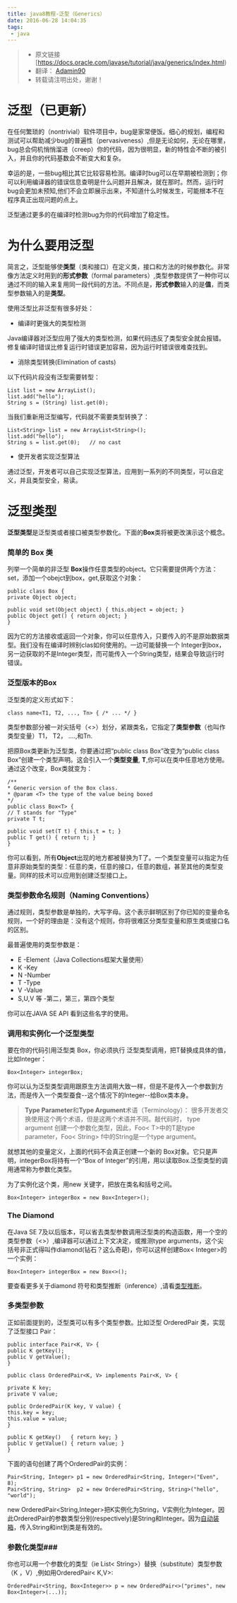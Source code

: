 ```yaml
---
title: java8教程-泛型（Generics）
date: 2016-06-28 14:04:35
tags:
 - java
---
```

> - 原文链接 [https://docs.oracle.com/javase/tutorial/java/generics/index.html)
> - 翻译： [Adamin90](https://github.com/adamin1990)
> - 转载请注明出处，谢谢！

# 泛型（已更新） #

 在任何繁琐的（nontrivial）软件项目中，bug是家常便饭。细心的规划，编程和测试可以帮助减少bug的普遍性（pervasiveness）,但是无论如何，无论在哪里，bug总会伺机悄悄溜进（creep）你的代码，因为很明显，新的特性会不断的被引入，并且你的代码基数会不断变大和复杂。
  
  幸运的是，一些bug相比其它比较容易检测。编译时bug可以在早期被检测到；你可以利用编译器的错误信息查明是什么问题并且解决，就在那时。然而，运行时bug会更加未预知,他们不会立即展示出来，不知道什么时候发生，可能根本不在程序真正出现问题的点上。

泛型通过更多的在编译时检测bug为你的代码增加了稳定性。

# 为什么要用泛型 #

简言之，泛型能够使**类型**（类和接口）在定义类，接口和方法的时候参数化。非常像方法定义时用到的**形式参数**（formal parameters）,类型参数提供了一种你可以通过不同的输入来复用同一段代码的方法。不同点是，**形式参数**输入的是**值**，而类型参数输入的是**类型**。

使用泛型比非泛型有很多好处：

- 编译时更强大的类型检测


 Java编译器对泛型应用了强大的类型检测，如果代码违反了类型安全就会报错。修复编译时错误比修复运行时错误更加容易，因为运行时错误很难查找到。

- 消除类型转换(Elimination of casts)

 以下代码片段没有泛型需要转型：

    List list = new ArrayList();
	list.add("hello");
	String s = (String) list.get(0);
当我们重新用泛型编写，代码就不需要类型转换了：

    List<String> list = new ArrayList<String>();
	list.add("hello");
	String s = list.get(0);   // no cast

- 使开发者实现泛型算法

通过泛型，开发者可以自己实现泛型算法，应用到一系列的不同类型，可以自定义，并且类型安全，易读。

# 泛型类型 #

**泛型类型**是泛型类或者接口被类型参数化。下面的**Box**类将被更改演示这个概念。

### 简单的 Box 类 ###

列举一个简单的非泛型 **Box**操作任意类型的object。它只需要提供两个方法：set，添加一个obejct到box，get,获取这个对象：

    public class Box {
    private Object object;

    public void set(Object object) { this.object = object; }
    public Object get() { return object; }
    }
因为它的方法接收或返回一个对象，你可以任意传入，只要传入的不是原始数据类型。我们没有在编译时辨别clas如何使用的。一边可能替换一个 Integer到box，另一边获取的不是Integer类型，而可能传入一个String类型，结果会导致运行时错误。

### 泛型版本的Box ###

泛型类的定义形式如下：

    class name<T1, T2, ..., Tn> { /* ... */ }

类型参数部分被一对尖括号（<>）划分，紧跟类名，它指定了**类型参数**（也叫作类型变量）T1， T2， ....,和Tn.

把原Box类更新为泛型类，你要通过把“public class Box”改变为“public class Box<T>”创建一个类型声明。这会引入一个**类型变量**, **T**,你可以在类中任意地方使用。通过这个改变，Box类就变为：

    /**
 	* Generic version of the Box class.
 	* @param <T> the type of the value being boxed
 	*/
	public class Box<T> {
    // T stands for "Type"
    private T t;

    public void set(T t) { this.t = t; }
    public T get() { return t; }
	}

你可以看到，所有**Object**出现的地方都被替换为T了。一个类型变量可以指定为任意非原始类型的类型：任意的类，任意的接口，任意的数组，甚至其他的类型变量。同样的技术可以应用到创建泛型接口上。

### 类型参数命名规则（Naming Conventions） ###

通过规则，类型参数是单独的，大写字母。这个表示鲜明区别了你已知的变量命名规则，一个好的理由是：没有这个规则，你将很难区分类型变量和原生类或接口名的区别。

最普遍使用的类型参数是：

- E -Element（Java Collections框架大量使用）
- K -Key
- N -Number
- T -Type
- V -Value 
- S,U,V 等 -第二，第三，第四个类型

你可以在JAVA SE API 看到这些名字的使用。

### 调用和实例化一个泛型类型  ###
要在你的代码引用泛型类 Box，你必须执行 泛型类型调用，把T替换成具体的值，比如Integer： 

    Box<Integer> integerBox;

你可以认为泛型类型调用跟原生方法调用大致一样，但是不是传入一个参数到方法，而是传入一个类型蚕食--这个情况下的Integer--给Box类本身。
> **Type Parameter**和**Type Argument**术语（Terminology）：
> 很多开发者交换使用这个两个术语，但是这两个术语并不同。敲代码时，
> type argument 创建一个参数化类型，因此，Foo< T>中的T是type parameter，Foo< String> f中的String是一个type argument。

就想其他的变量定义，上面的代码不会真正创建一个新的 Box对象。它只是声明，integerBox将持有一个“Box of Integer”的引用，用以读取Box<Integer>.泛型类型的调用通常称为参数化类型。

为了实例化这个类，用new 关键字，把<Integer>放在类名和括号之间。

    Box<Integer> integerBox = new Box<Integer>();

### The Diamond ###
在Java SE 7及以后版本，可以省去类型参数调用泛型类的构造函数，用一个空的类型参数（<>）,编译器可以通过上下文决定，或推测type arguments，这个尖括号非正式得叫作diamond(钻石？这么奇葩)，你可以这样创建Box< Integer>的一个实例：

    Box<Integer> integerBox = new Box<>();
要查看更多关于diamond 符号和类型推断（inference）,请看[类型推断](https://docs.oracle.com/javase/tutorial/java/generics/genTypeInference.html)。

### 多类型参数 ###
正如前面提到的，泛型类可以有多个类型参数。比如泛型 OrderedPair 类，实现了泛型接口 Pair：

    public interface Pair<K, V> {
    public K getKey();
    public V getValue();
	}

	public class OrderedPair<K, V> implements Pair<K, V> {

    private K key;
    private V value;

    public OrderedPair(K key, V value) {
	this.key = key;
	this.value = value;
    }

    public K getKey()	{ return key; }
    public V getValue() { return value; }
	}
下面的语句创建了两个OrderedPair的实例：


    Pair<String, Integer> p1 = new OrderedPair<String, Integer>("Even", 8);
	Pair<String, String>  p2 = new OrderedPair<String, String>("hello", "world");

new OrderedPair<String,Integer>把K实例化为String，V实例化为Integer。因此OrderedPair的参数类型分别(respectively)是String和Integer。因为[自动装箱](https://docs.oracle.com/javase/tutorial/java/data/autoboxing.html)，传入String和int到类是有效的。

### 参数化类型###

你也可以用一个参数化的类型（ie List< String>）替换（substitute）类型参数（K ，V）,例如用OrderedPair< K,V>:

    OrderedPair<String, Box<Integer>> p = new OrderedPair<>("primes", new Box<Integer>(...));




    
